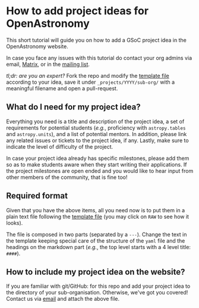 # How to add project ideas for OpenAstronomy

This short tutorial will guide you on how to add a GSoC project idea in the
OpenAstronomy website.

In case you face any issues with this tutorial do contact your org admins via email,
[Matrix](https://app.element.io/#/room/#openastronomy:openastronomy.org),
or in the [mailing list](https://groups.google.com/forum/#!forum/openastronomy).

*tl;dr: are you an expert?* Fork the repo and modify
the [template file](./_template.md) according to your idea, save it under
`_projects/YYYY/sub-org/` with a meaningful filename and open a pull-request.

## What do I need for my project idea?

Everything you need is a title and description of the project idea, a set of requirements
for potential students (_e.g._, proficiency with `astropy.tables` and `astropy.units`),
and a list of potential mentors. In addition, please link any related issues or tickets
to the project idea, if any. Lastly, make sure to indicate the level of difficulty of
the project.

In case your project idea already has specific milestones, please add them
so as to make students aware when they start writing their applications.
If the project milestones are open ended and you would like to hear input from
other members of the community, that is fine too!

## Required format

Given that you have the above items, all you need now is to put them in a plain text file following
the [template file](./_template.md) (you may click on `RAW` to see how it looks).

The file is composed in two parts (separated by a `---`).
Change the text in the template keeping special care of the structure of the `yaml`
file and the headings on the markdown part (_e.g._, the top level starts with a 4 level title: `####`).

## How to include my project idea on the website?

If you are familiar with git/GitHub: for this repo and add your project idea
to the directory of your sub-organisation. Otherwise, we've got you covered!
Contact us via [email](openastronomy.organization@gmail.com) and attach the above file.
